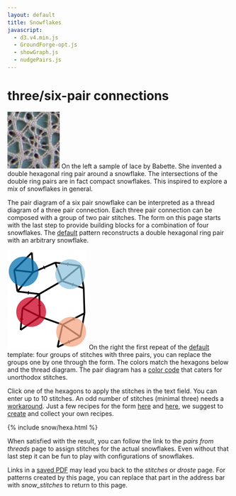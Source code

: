 ```yaml
---
layout: default
title: Snowflakes
javascript:
  - d3.v4.min.js
  - GroundForge-opt.js
  - showGraph.js
  - nudgePairs.js
---
```


three/six-pair connections
==========================

![sample](sample.png?align=left)
On the left a sample of lace by Babette.
She invented a double hexagonal ring pair around a snowflake.
The intersections of the double ring pairs are in fact compact snowflakes.
This inspired to explore a mix of snowflakes in general. 

The pair diagram of a six pair snowflake can be interpreted
as a thread diagram of a three pair connection. 
Each three pair connection can be composed with a group of two pair stitches.
The form on this page starts with the last step to provide building blocks for a combination of four snowflakes. 
The [default](?) pattern reconstructs a double hexagonal ring pair with an arbitrary snowflake.

![](capture-extract.svg?align=right)
On the right the first repeat of the [default](?) template: 
four groups of stitches with three pairs, you can replace the groups one by one through the form.
The colors match the hexagons below and the thread diagram.
The pair diagram has a [color code] that caters for unorthodox stitches.

Click one of the hexagons to apply the stitches in the text field.
You can enter up to 10 stitches.
An odd number of stitches (minimal three) needs a [workaround].
Just a few recipes for the form [here](/MAE-gf/docs/snow-stitches/563412-145236.svg)
and [here](/MAE-gf/docs/misca#3-paired-join),
we suggest to [create](/MAE-gf/docs/snow-stitches/#pair-diagrams-interpreted-as-thread-diagrams-with-blobs)
and collect your own recipes.

[MAE-gf]: /MAE-gf/docs/snow-stitches/#examples
[color code]: /GroundForge-help/color-rules
[workaround]: https://github.com/d-bl/GroundForge/blob/master/docs/_includes/snow/README.md#odd-number-of-stitches
[saved PDF]: /GroundForge-help/clips/print-as-pdf

<script>{% include snow/hexa.js %}</script>
{% include snow/hexa.html %}

When satisfied with the result, you can follow the link to the _pairs from threads_ page to assign stitches for the actual snowflakes.
Even without that last step it can be fun to play with configurations of snowflakes.

Links in a [saved PDF] may lead you back to the _stitches_ or _droste_ page. 
For patterns created by this page, you can replace that part in the address bar
with _snow_stitches_ to return to this page.

